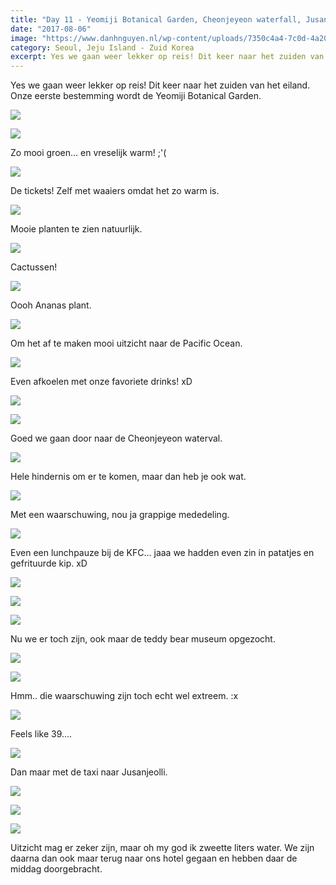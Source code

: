 ```yaml
---
title: "Day 11 - Yeomiji Botanical Garden, Cheonjeyeon waterfall, Jusangjeolli - Jeju Island"
date: "2017-08-06"
image: "https://www.danhnguyen.nl/wp-content/uploads/7350c4a4-7c0d-4a20-9907-6f538f2304b4-700x394.jpg"
category: Seoul, Jeju Island - Zuid Korea
excerpt: Yes we gaan weer lekker op reis! Dit keer naar het zuiden van het eiland. Onze eerste bestemming wordt de Yeomiji...
---
```


Yes we gaan weer lekker op reis! Dit keer naar het zuiden van het eiland. Onze eerste bestemming wordt de Yeomiji Botanical Garden.

![](https://www.danhnguyen.nl/wp-content/uploads/04a4c2a1-b1b8-4b54-b4c2-42e066460c31-700x394.jpg)

![](https://www.danhnguyen.nl/wp-content/uploads/326b29ae-8a7a-4113-913f-606ab4b8b507-700x394.jpg)

Zo mooi groen... en vreselijk warm! ;'(

![](https://www.danhnguyen.nl/wp-content/uploads/3171a7f9-a001-4e1d-acba-915e2e12191f-700x394.jpg)

De tickets! Zelf met waaiers omdat het zo warm is.

![](https://www.danhnguyen.nl/wp-content/uploads/812be20e-7e2f-4119-953f-874b0a2a498f-700x394.jpg)

Mooie planten te zien natuurlijk.

![](https://www.danhnguyen.nl/wp-content/uploads/363b9b9a-8d74-48ee-8e92-448b11f32a52-700x394.jpg)

Cactussen!

![](https://www.danhnguyen.nl/wp-content/uploads/dbbbbe46-a313-4288-a08e-d7f4d8de178c-700x394.jpg)

Oooh Ananas plant.

![](https://www.danhnguyen.nl/wp-content/uploads/e6477ccf-192e-4b36-be1a-c1a66f3a8024-700x394.jpg)

Om het af te maken mooi uitzicht naar de Pacific Ocean.

![](https://www.danhnguyen.nl/wp-content/uploads/51b77001-ea36-4d11-91e1-ae1ffb15e829-700x394.jpg)

Even afkoelen met onze favoriete drinks! xD

![](https://www.danhnguyen.nl/wp-content/uploads/926b34cc-acf1-4d8f-91a1-83491ebd0997-700x394.jpg)

![](https://www.danhnguyen.nl/wp-content/uploads/9d62e60f-ef44-4bab-b8ac-db9034800f8a-700x394.jpg)

Goed we gaan door naar de Cheonjeyeon waterval.

![](https://www.danhnguyen.nl/wp-content/uploads/9f82ccca-020a-4a0d-a828-a81cbaf99f85-700x394.jpg)

Hele hindernis om er te komen, maar dan heb je ook wat.

![](https://www.danhnguyen.nl/wp-content/uploads/f2322411-7ecd-46bb-83f6-1b997d546d59-700x394.jpg)

Met een waarschuwing, nou ja grappige mededeling.

![](https://www.danhnguyen.nl/wp-content/uploads/37ba9383-629a-475e-bea9-25649cf0f903-700x394.jpg)

Even een lunchpauze bij de KFC... jaaa we hadden even zin in patatjes en gefrituurde kip. xD

![](https://www.danhnguyen.nl/wp-content/uploads/a0500e78-d2d2-4144-a5e9-df6e0081f677-700x394.jpg)

![](https://www.danhnguyen.nl/wp-content/uploads/fce24236-0d55-4b01-a9cc-62ad9ad65b3c-700x394.jpg)

![](https://www.danhnguyen.nl/wp-content/uploads/86f3006b-78ca-4e2d-8b39-11b919721e99-700x394.jpg)

Nu we er toch zijn, ook maar de teddy bear museum opgezocht.

![](https://www.danhnguyen.nl/wp-content/uploads/A8ED4028-5D24-4608-8AD7-5BFBCB13FBB1-700x354.jpg)

![](https://www.danhnguyen.nl/wp-content/uploads/E504D6ED-7178-42E0-830F-C616F09197EE-700x721.jpg)

Hmm.. die waarschuwing zijn toch echt wel extreem. :x

![](https://www.danhnguyen.nl/wp-content/uploads/D4A742A2-A99A-46BB-8365-8E7A1A22F16D-700x484.jpg)

Feels like 39....

![](https://www.danhnguyen.nl/wp-content/uploads/4603e719-8f3e-4f3c-8471-1dd6486dce6b-700x394.jpg)

Dan maar met de taxi naar Jusanjeolli.

![](https://www.danhnguyen.nl/wp-content/uploads/f088be02-1660-4ec2-a92b-f7651bb456e0-700x394.jpg)

![](https://www.danhnguyen.nl/wp-content/uploads/3a7dafb1-b412-4ff0-b47c-1b66e119ee7f-700x394.jpg)

![](https://www.danhnguyen.nl/wp-content/uploads/a1a3e1e6-5a64-45af-94a8-b74656330147-700x394.jpg)

Uitzicht mag er zeker zijn, maar oh my god ik zweette liters water.
We zijn daarna dan ook maar terug naar ons hotel gegaan en hebben daar de middag doorgebracht.
